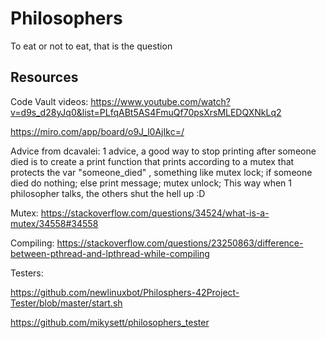 # Philosophers
To eat or not to eat, that is the question

## Resources
Code Vault videos: https://www.youtube.com/watch?v=d9s_d28yJq0&list=PLfqABt5AS4FmuQf70psXrsMLEDQXNkLq2

https://miro.com/app/board/o9J_l0AjIkc=/

Advice from dcavalei: 1 advice, a good way to stop printing after someone died is to create a print function that prints according to a mutex that protects  the var "someone_died" , something like mutex lock; if someone died do nothing; else print message; mutex unlock;
This way when 1 philosopher talks, the others shut the hell up :D

Mutex: https://stackoverflow.com/questions/34524/what-is-a-mutex/34558#34558

Compiling: https://stackoverflow.com/questions/23250863/difference-between-pthread-and-lpthread-while-compiling

Testers:

https://github.com/newlinuxbot/Philosphers-42Project-Tester/blob/master/start.sh

https://github.com/mikysett/philosophers_tester
